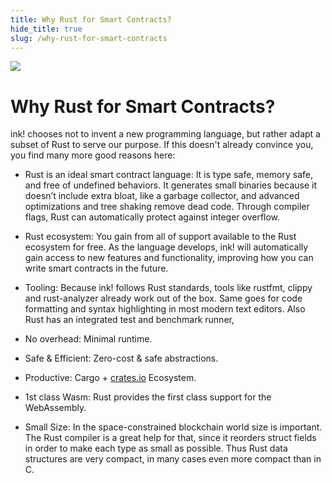 ```yaml
---
title: Why Rust for Smart Contracts?
hide_title: true
slug: /why-rust-for-smart-contracts
---
```


<img src="/img/title/rust.svg" className="titlePic" />

# Why Rust for Smart Contracts?

ink! chooses not to invent a new programming language, but rather adapt a subset of Rust to serve our purpose.
If this doesn't already convince you, you find many more good reasons here:

* <span class="highlight">Rust is an ideal smart contract language:</span> It is type safe, memory safe, and free of undefined behaviors. It generates small binaries because it doesn’t include extra bloat, like a garbage collector, and advanced optimizations and tree shaking remove dead code. Through compiler flags, Rust can automatically protect against integer overflow.

* <span class="highlight">Rust ecosystem:</span> You gain from all of support available to the Rust ecosystem for free. As the language develops, ink! will automatically gain access to new features and functionality, improving how you can write smart contracts in the future.

* <span class="highlight">Tooling:</span> Because ink! follows Rust standards, tools like rustfmt, clippy and rust-analyzer already work out of the box.
Same goes for code formatting and syntax highlighting in most modern text editors.
Also Rust has an integrated test and benchmark runner,

* <span class="highlight">No overhead:</span> Minimal runtime.

* <span class="highlight">Safe & Efficient:</span> Zero-cost & safe abstractions.

* <span class="highlight">Productive:</span> Cargo + <a href="https://crates.io">crates.io</a> Ecosystem.

* <span class="highlight">1st class Wasm:</span> Rust provides the first class support for the WebAssembly.

* <span class="highlight">Small Size:</span> In the space-constrained blockchain world size is important. 
The Rust compiler is a great help for that, since it reorders struct fields in order 
to make each type as small as possible. Thus Rust data structures are very compact,
in many cases even more compact than in C.
